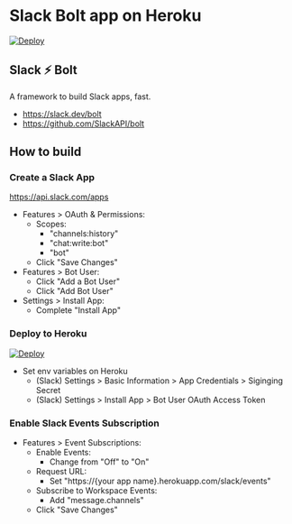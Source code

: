 # Slack Bolt app on Heroku

[![Deploy](https://www.herokucdn.com/deploy/button.svg)](https://heroku.com/deploy?template=https://github.com/seratch/bolt-on-heroku/tree/master)

## Slack ⚡️ Bolt

A framework to build Slack apps, fast.

* https://slack.dev/bolt
* https://github.com/SlackAPI/bolt

## How to build

### Create a Slack App

https://api.slack.com/apps

* Features > OAuth & Permissions:
  * Scopes:
    * "channels:history"
    * "chat:write:bot"
    * "bot"
  * Click "Save Changes"
* Features > Bot User:
  * Click "Add a Bot User"
  * Click "Add Bot User"
* Settings > Install App:
  * Complete "Install App"

### Deploy to Heroku

[![Deploy](https://www.herokucdn.com/deploy/button.svg)](https://heroku.com/deploy?template=https://github.com/seratch/bolt-on-heroku/tree/master)

* Set env variables on Heroku
  * (Slack) Settings > Basic Information > App Credentials > Siginging Secret
  * (Slack) Settings > Install App > Bot User OAuth Access Token

### Enable Slack Events Subscription

* Features > Event Subscriptions:
  * Enable Events:
    * Change from "Off" to "On"
  * Request URL:
    * Set "https://{your app name}.herokuapp.com/slack/events"
  * Subscribe to Workspace Events:
    * Add "message.channels"
  * Click "Save Changes"
